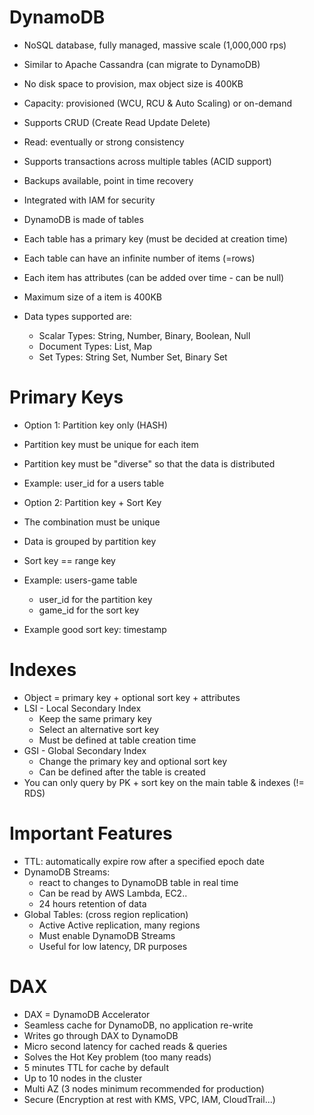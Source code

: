 # DynamoDB

- NoSQL database, fully managed, massive scale (1,000,000 rps)
- Similar to Apache Cassandra (can migrate to DynamoDB)
- No disk space to provision, max object size is 400KB
- Capacity: provisioned (WCU, RCU & Auto Scaling) or on-demand
- Supports CRUD (Create Read Update Delete)
- Read: eventually or strong consistency
- Supports transactions across multiple tables (ACID support)
- Backups available, point in time recovery
- Integrated with IAM for security


- DynamoDB is made of tables
- Each table has a primary key (must be decided at creation time)
- Each table can have an infinite number of items (=rows)
- Each item has attributes (can be added over time - can be null)
- Maximum size of a item is 400KB
- Data types supported are:
  - Scalar Types: String, Number, Binary, Boolean, Null
  - Document Types: List, Map
  - Set Types: String Set, Number Set, Binary Set

# Primary Keys

- Option 1: Partition key only (HASH)
- Partition key must be unique for each item
- Partition key must be "diverse" so that the data is distributed
- Example: user_id for a users table

- Option 2: Partition key + Sort Key
- The combination must be unique
- Data is grouped by partition key
- Sort key == range key
- Example: users-game table
  - user_id for the partition key
  - game_id for the sort key
- Example good sort key: timestamp

# Indexes

- Object = primary key + optional sort key + attributes
- LSI - Local Secondary Index
  - Keep the same primary key
  - Select an alternative sort key
  - Must be defined at table creation time
- GSI - Global Secondary Index
  - Change the primary key and optional sort key
  - Can be defined after the table is created
- You can only query by PK + sort key on the main table & indexes (!= RDS)

# Important Features

- TTL: automatically expire row after a specified epoch date
- DynamoDB Streams:
  - react to changes to DynamoDB table in real time
  - Can be read by AWS Lambda, EC2..
  - 24 hours retention of data
- Global Tables: (cross region replication)
  - Active Active replication, many regions
  - Must enable DynamoDB Streams
  - Useful for low latency, DR purposes

# DAX

- DAX = DynamoDB Accelerator
- Seamless cache for DynamoDB, no application re-write
- Writes go through DAX to DynamoDB
- Micro second latency for cached reads & queries
- Solves the Hot Key problem (too many reads)
- 5 minutes TTL for cache by default
- Up to 10 nodes in the cluster
- Multi AZ (3 nodes minimum recommended for production)
- Secure (Encryption at rest with KMS, VPC, IAM, CloudTrail...)